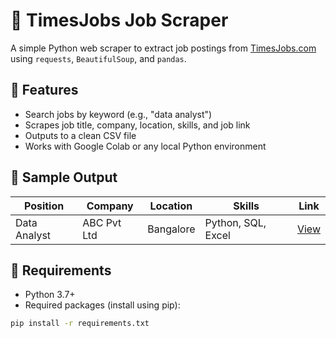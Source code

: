 # 🧠 TimesJobs Job Scraper

A simple Python web scraper to extract job postings from [TimesJobs.com](https://www.timesjobs.com) using `requests`, `BeautifulSoup`, and `pandas`.

## 🚀 Features

- Search jobs by keyword (e.g., "data analyst")
- Scrapes job title, company, location, skills, and job link
- Outputs to a clean CSV file
- Works with Google Colab or any local Python environment

## 📸 Sample Output

| Position       | Company        | Location     | Skills            | Link                 |
|----------------|----------------|--------------|-------------------|----------------------|
| Data Analyst   | ABC Pvt Ltd    | Bangalore    | Python, SQL, Excel| [View](https://...)  |

## 🔧 Requirements

- Python 3.7+
- Required packages (install using pip):
```bash
pip install -r requirements.txt
